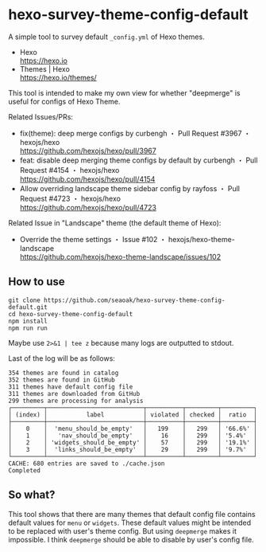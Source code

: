 # hexo-survey-theme-config-default

A simple tool to survey default `_config.yml` of Hexo themes.

- Hexo   
  https://hexo.io
- Themes | Hexo   
  https://hexo.io/themes/

This tool is intended to make my own view for whether "deepmerge" is useful for configs of Hexo Theme.

Related Issues/PRs:

- fix(theme): deep merge configs by curbengh ・ Pull Request #3967 ・ hexojs/hexo   
  https://github.com/hexojs/hexo/pull/3967
- feat: disable deep merging theme configs by default by curbengh ・ Pull Request #4154 ・ hexojs/hexo   
  https://github.com/hexojs/hexo/pull/4154
- Allow overriding landscape theme sidebar config by rayfoss ・ Pull Request #4723 ・ hexojs/hexo   
  https://github.com/hexojs/hexo/pull/4723

Related Issue in "Landscape" theme (the default theme of Hexo):

- Override the theme settings ・ Issue #102 ・ hexojs/hexo-theme-landscape   
  https://github.com/hexojs/hexo-theme-landscape/issues/102

## How to use

```
git clone https://github.com/seaoak/hexo-survey-theme-config-default.git
cd hexo-survey-theme-config-default
npm install
npm run run
```

Maybe use `2>&1 | tee z` because many logs are outputted to stdout.

Last of the log will be as follows:

```
354 themes are found in catalog
352 themes are found in GitHub
311 themes have default config file
311 themes are downloaded from GitHub
299 themes are processing for analysis
┌─────────┬───────────────────────────┬──────────┬─────────┬─────────┐
│ (index) │           label           │ violated │ checked │  ratio  │
├─────────┼───────────────────────────┼──────────┼─────────┼─────────┤
│    0    │  'menu_should_be_empty'   │   199    │   299   │ '66.6%' │
│    1    │   'nav_should_be_empty'   │    16    │   299   │ '5.4%'  │
│    2    │ 'widgets_should_be_empty' │    57    │   299   │ '19.1%' │
│    3    │  'links_should_be_empty'  │    29    │   299   │ '9.7%'  │
└─────────┴───────────────────────────┴──────────┴─────────┴─────────┘
CACHE: 680 entries are saved to ./cache.json
Completed
```

## So what?

This tool shows that there are many themes that default config file contains default values for `menu` or `widgets`.
These default values might be intended to be replaced with user's theme config.
But using `deepmerge` makes it impossible.
I think `deepmerge` should be able to disable by user's config file.

